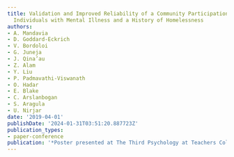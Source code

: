 ```yaml
---
title: Validation and Improved Reliability of a Community Participation Measure among
  Individuals with Mental Illness and a History of Homelessness
authors:
- A. Mandavia
- D. Goddard-Eckrich
- V. Bordoloi
- G. Juneja
- J. Qina’au
- Z. Alam
- Y. Liu
- P. Padmavathi-Viswanath
- O. Hadar
- E. Blake
- C. Arslanbogan
- S. Aragula
- U. Nirjar
date: '2019-04-01'
publishDate: '2024-01-31T03:51:20.887723Z'
publication_types:
- paper-conference
publication: '*Poster presented at The Third Psychology at Teachers College Conference*'
---
```

